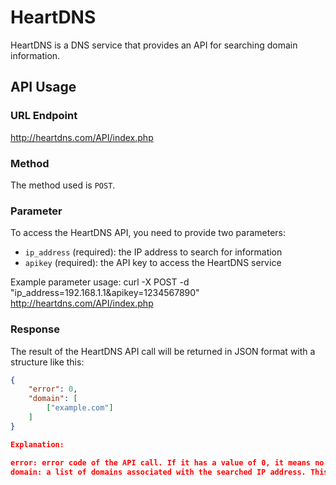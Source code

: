 # HeartDNS

HeartDNS is a DNS service that provides an API for searching domain information.

## API Usage

### URL Endpoint
http://heartdns.com/API/index.php
### Method

The method used is `POST`.

### Parameter

To access the HeartDNS API, you need to provide two parameters:

- `ip_address` (required): the IP address to search for information
- `apikey` (required): the API key to access the HeartDNS service

Example parameter usage:
curl -X POST -d "ip_address=192.168.1.1&apikey=1234567890" http://heartdns.com/API/index.php


### Response

The result of the HeartDNS API call will be returned in JSON format with a structure like this:

```json
{
    "error": 0,
    "domain": [
        ["example.com"]
    ]
}

Explanation:

error: error code of the API call. If it has a value of 0, it means no error occurred.
domain: a list of domains associated with the searched IP address. This list is a multidimensional array, where each element of the second array contains the domain name associated with that IP address. The example above shows that there is only one domain associated with the IP address 192.168.1.1, which is example.com.
